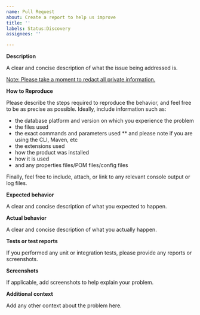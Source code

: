 ```yaml
---
name: Pull Request
about: Create a report to help us improve
title: ''
labels: Status:Discovery
assignees: ''

---
```


**Description**

A clear and concise description of what the issue being addressed is.

<ins>Note: Please take a moment to redact all private information.</ins>

**How to Reproduce**

Please describe the steps required to reproduce the behavior, and feel free to be as precise as possible. 
Ideally, include information such as:
* the database platform and version on which you experience the problem
* the files used
* the exact commands and parameters used
** and please note if you are using the CLI, Maven, etc
* the extensions used
* how the product was installed
* how it is used
* and any properties files/POM files/config files

Finally, feel free to include, attach, or link to any relevant console output or log files.

**Expected behavior**

A clear and concise description of what you expected to happen.

**Actual behavior**

A clear and concise description of what you actually happen.

**Tests or test reports**

If you performed any unit or integration tests, please provide any reports or screenshots.

**Screenshots**

If applicable, add screenshots to help explain your problem.


**Additional context**

Add any other context about the problem here.
